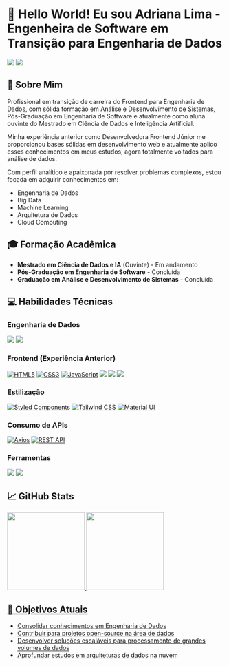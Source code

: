 # 🚀 Hello World! Eu sou Adriana Lima - Engenheira de Software em Transição para Engenharia de Dados

<a href="https://www.linkedin.com/in/adriana-lima-35b18727b" target="_blank"><img src="https://img.shields.io/badge/-LinkedIn-%230077B5?style=for-the-badge&logo=linkedin&logoColor=white" target="_blank"></a>
<a href="https://instagram.com/adri_ana.08" target="_blank"><img src="https://img.shields.io/badge/-Instagram-%23E4405F?style=for-the-badge&logo=instagram&logoColor=white" target="_blank"></a>

## 📣 Sobre Mim

Profissional em transição de carreira do Frontend para Engenharia de Dados, com sólida formação em Análise e Desenvolvimento de Sistemas, Pós-Graduação em Engenharia de Software e atualmente como aluna ouvinte do Mestrado em Ciência de Dados e Inteligência Artificial.

Minha experiência anterior como Desenvolvedora Frontend Júnior me proporcionou bases sólidas em desenvolvimento web e atualmente aplico esses conhecimentos em meus estudos, agora totalmente voltados para análise de dados.

Com perfil analítico e apaixonada por resolver problemas complexos, estou focada em adquirir conhecimentos em:

- Engenharia de Dados
- Big Data
- Machine Learning
- Arquitetura de Dados
- Cloud Computing

## 🎓 Formação Acadêmica
- **Mestrado em Ciência de Dados e IA** (Ouvinte) - Em andamento
- **Pós-Graduação em Engenharia de Software** - Concluída
- **Graduação em Análise e Desenvolvimento de Sistemas** - Concluída

## 💻 Habilidades Técnicas

### Engenharia de Dados
<a href="" target="_blank"> <img src="https://img.shields.io/badge/Python-3776AB?style=for-the-badge&logo=python&logoColor=white" target="_blank"></a>
<a href="" target="_blank"> <img src="https://img.shields.io/badge/SQL-4479A1?style=for-the-badge&logo=postgresql&logoColor=white" target="_blank"></a>

### Frontend (Experiência Anterior)
<a href="" target="_blank"><img src="https://img.shields.io/badge/HTML5-E34F26?style=for-the-badge&logo=html5&logoColor=white" alt="HTML5"></a>
<a href="" target="_blank"><img src="https://img.shields.io/badge/CSS3-1572B6?style=for-the-badge&logo=css3&logoColor=white" alt="CSS3"></a>
<a href="" target="_blank"><img src="https://img.shields.io/badge/JavaScript-F7DF1E?style=for-the-badge&logo=javascript&logoColor=black" alt="JavaScript"></a>
<a href="" target="_blank"> <img src="https://img.shields.io/badge/TypeScript-007ACC?style=for-the-badge&logo=typescript&logoColor=white" target="_blank"></a>
<a href="" target="_blank"> <img src="https://img.shields.io/badge/React-20232A?style=for-the-badge&logo=react&logoColor=61DAFB" target="_blank"></a>
<a href="" target="_blank"> <img src="https://img.shields.io/badge/Next.js-000?logo=nextdotjs&logoColor=fff&style=for-the-badge" target="_blank"></a>

### Estilização
<a href="" target="_blank"><img src="https://img.shields.io/badge/styled--components-DB7093?style=for-the-badge&logo=styled-components&logoColor=white" alt="Styled Components"></a>
<a href="" target="_blank"><img src="https://img.shields.io/badge/Tailwind_CSS-38B2AC?style=for-the-badge&logo=tailwind-css&logoColor=white" alt="Tailwind CSS"></a>
<a href="" target="_blank"><img src="https://img.shields.io/badge/Material--UI-0081CB?style=for-the-badge&logo=mui&logoColor=white" alt="Material UI"></a>

### Consumo de APIs
<a href="" target="_blank"><img src="https://img.shields.io/badge/Axios-5A29E4?style=for-the-badge&logo=axios&logoColor=white" alt="Axios"></a>
<a href="" target="_blank"><img src="https://img.shields.io/badge/REST-FF6F61?style=for-the-badge&logoColor=white" alt="REST API"></a>

### Ferramentas
<a href="" target="_blank"> <img src="https://img.shields.io/badge/GIT-E44C30?style=for-the-badge&logo=git&logoColor=white" target="_blank"></a>
<a href="" target="_blank"> <img src="https://img.shields.io/badge/Docker-2496ED?style=for-the-badge&logo=docker&logoColor=white" target="_blank"></a>

## 📈 GitHub Stats

<div align="left">
  <a href="https://github.com/adrianalima99">
  <img height="180em" src="https://github-readme-stats.vercel.app/api?username=Adrianalima99&show_icons=true&theme=tokyonight&include_all_commits=true&count_private=true"/>
  <img height="180em" src="https://github-readme-stats.vercel.app/api/top-langs/?username=Adrianalima99&layout=compact&theme=tokyonight"/>
</div>

## 🎯 Objetivos Atuais
- Consolidar conhecimentos em Engenharia de Dados
- Contribuir para projetos open-source na área de dados
- Desenvolver soluções escaláveis para processamento de grandes volumes de dados
- Aprofundar estudos em arquiteturas de dados na nuvem
